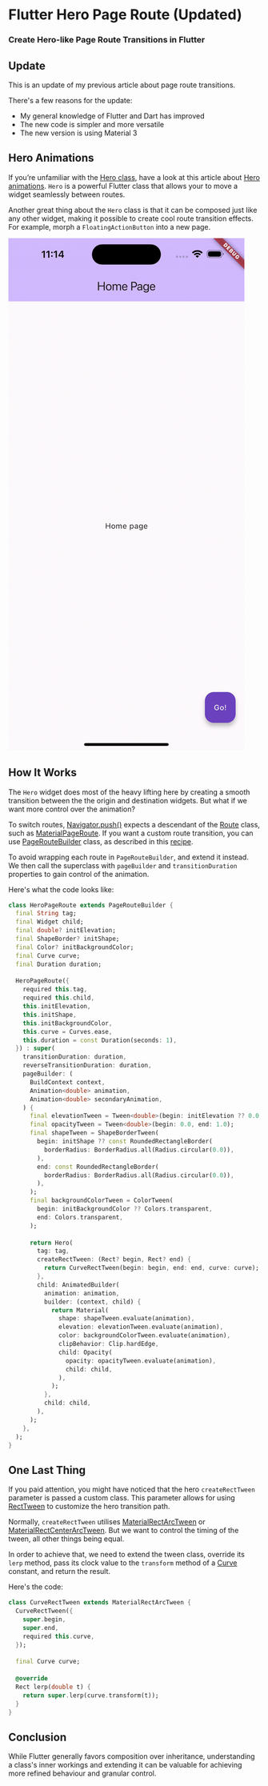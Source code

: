 # Flutter Hero Page Route (Updated)
### Create Hero-like Page Route Transitions in Flutter

## Update
This is an update of my previous article about page route transitions.

There's a few reasons for the update:

* My general knowledge of Flutter and Dart has improved
* The new code is simpler and more versatile
* The new version is using Material 3

## Hero Animations
If you’re unfamiliar with the [Hero class](https://api.flutter.dev/flutter/widgets/Hero-class.html), have a look at this article about [Hero animations](https://docs.flutter.dev/ui/animations/hero-animations). `Hero` is a powerful Flutter class that allows your to move a widget seamlessly between routes.

Another great thing about the `Hero` class is that it can be composed just like any other widget, making it possible to create cool route transition effects. For example, morph a `FloatingActionButton` into a new page.

![Flutter Hero Page Route](flutter_hero_page_route.gif)

## How It Works
The `Hero` widget does most of the heavy lifting here by creating a smooth transition between the the origin and destination widgets. But what if we want more control over the animation?

To switch routes, [Navigator.push()](https://docs.flutter.dev/cookbook/navigation/navigation-basics#2-navigate-to-the-second-route-using-navigatorpush) expects a descendant of the [Route](https://api.flutter.dev/flutter/widgets/Route-class.html) class, such as [MaterialPageRoute](https://api.flutter.dev/flutter/material/MaterialPageRoute-class.html). If you want a custom route transition, you can use [PageRouteBuilder](https://api.flutter.dev/flutter/widgets/PageRouteBuilder-class.html) class, as described in this [recipe](https://docs.flutter.dev/cookbook/animation/page-route-animation).

To avoid wrapping each route in `PageRouteBuilder`, and extend it instead. We then call the superclass with `pageBuilder` and `transitionDuration` properties to gain control of the animation.

Here's what the code looks like:

```dart
class HeroPageRoute extends PageRouteBuilder {
  final String tag;
  final Widget child;
  final double? initElevation;
  final ShapeBorder? initShape;
  final Color? initBackgroundColor;
  final Curve curve;
  final Duration duration;

  HeroPageRoute({
    required this.tag,
    required this.child,
    this.initElevation,
    this.initShape,
    this.initBackgroundColor,
    this.curve = Curves.ease,
    this.duration = const Duration(seconds: 1),
  }) : super(
    transitionDuration: duration,
    reverseTransitionDuration: duration,
    pageBuilder: (
      BuildContext context,
      Animation<double> animation,
      Animation<double> secondaryAnimation,
    ) {
      final elevationTween = Tween<double>(begin: initElevation ?? 0.0, end: 0.0);
      final opacityTween = Tween<double>(begin: 0.0, end: 1.0);
      final shapeTween = ShapeBorderTween(
        begin: initShape ?? const RoundedRectangleBorder(
          borderRadius: BorderRadius.all(Radius.circular(0.0)),
        ),
        end: const RoundedRectangleBorder(
          borderRadius: BorderRadius.all(Radius.circular(0.0)),
        ),
      );
      final backgroundColorTween = ColorTween(
        begin: initBackgroundColor ?? Colors.transparent,
        end: Colors.transparent,
      );

      return Hero(
        tag: tag,
        createRectTween: (Rect? begin, Rect? end) {
          return CurveRectTween(begin: begin, end: end, curve: curve);
        },
        child: AnimatedBuilder(
          animation: animation,
          builder: (context, child) {
            return Material(
              shape: shapeTween.evaluate(animation),
              elevation: elevationTween.evaluate(animation),
              color: backgroundColorTween.evaluate(animation),
              clipBehavior: Clip.hardEdge,
              child: Opacity(
                opacity: opacityTween.evaluate(animation),
                child: child,
              ),
            );
          },
          child: child,
        ),
      );
    },
  );
}
```

## One Last Thing
If you paid attention, you might have noticed that the hero `createRectTween` parameter is passed a custom class. This parameter allows for using [RectTween](https://api.flutter.dev/flutter/animation/RectTween-class.html) to customize the hero transition path.

Normally, `createRectTween` utilises [MaterialRectArcTween](https://api.flutter.dev/flutter/material/MaterialRectArcTween-class.html) or [MaterialRectCenterArcTween](https://api.flutter.dev/flutter/material/MaterialRectCenterArcTween-class.html). But we want to control the timing of the tween, all other things being equal.

In order to achieve that, we need to extend the tween class, override its `lerp` method, pass its clock value to the `transform` method of a [Curve](https://api.flutter.dev/flutter/animation/Curves-class.html) constant, and return the result.

Here's the code:

```dart
class CurveRectTween extends MaterialRectArcTween {
  CurveRectTween({
    super.begin,
    super.end,
    required this.curve,
  });

  final Curve curve;

  @override
  Rect lerp(double t) {
    return super.lerp(curve.transform(t));
  }
}
```

## Conclusion
While Flutter generally favors composition over inheritance, understanding a class's inner workings and extending it can be valuable for achieving more refined behaviour and granular control.